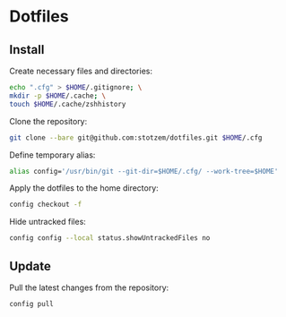 # Dotfiles

## Install

Create necessary files and directories:
~~~sh
echo ".cfg" > $HOME/.gitignore; \
mkdir -p $HOME/.cache; \
touch $HOME/.cache/zshhistory
~~~

Clone the repository:
~~~sh
git clone --bare git@github.com:stotzem/dotfiles.git $HOME/.cfg
~~~

Define temporary alias:
~~~sh
alias config='/usr/bin/git --git-dir=$HOME/.cfg/ --work-tree=$HOME'
~~~

Apply the dotfiles to the home directory:
~~~sh
config checkout -f
~~~

Hide untracked files:
~~~sh
config config --local status.showUntrackedFiles no
~~~

## Update

Pull the latest changes from the repository:
~~~sh
config pull
~~~
